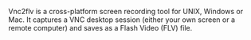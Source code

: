 Vnc2flv is a cross-platform screen recording tool for UNIX, Windows or Mac. It captures a VNC desktop session (either your own screen or a remote computer) and saves as a Flash Video (FLV) file.